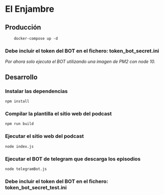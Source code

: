 # El Enjambre

## Producción
```
    docker-compose up -d
```
### Debe incluir el token del BOT en el fichero: **token_bot_secret.ini**

*Por ahora solo ejecuta el BOT utilizando una imagen de PM2 con node 10.*


## Desarrollo
### Instalar las dependencias
```
npm install
```

### Compilar la plantilla el sitio web del podcast
```
npm run build
```

### Ejecutar el sitio web del podcast
```
node index.js
```

### Ejecutar el BOT de telegram que descarga los episodios
```
node telegramBot.js
```
### Debe incluir el token del BOT en el fichero: **token_bot_secret_test.ini**


